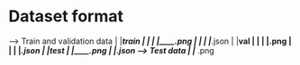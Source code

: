 # Dataset format
--> Train and validation data
    |
    |_____train
    |       |
    |       |____.png
    |       |
    |       |_____.json
    |
    |______val
    |       |
    |       |____.png
    |       |
    |       |_____.json
    |
    |_____test
            |
            |____.png
            |
            |_____.json
--> Test data
    |
    |___ .png


